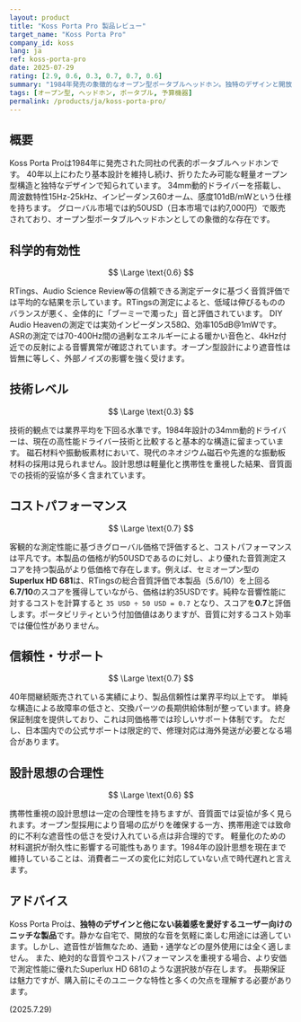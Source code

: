 ```yaml
---
layout: product
title: "Koss Porta Pro 製品レビュー"
target_name: "Koss Porta Pro"
company_id: koss
lang: ja
ref: koss-porta-pro
date: 2025-07-29
rating: [2.9, 0.6, 0.3, 0.7, 0.7, 0.6]
summary: "1984年発売の象徴的なオープン型ポータブルヘッドホン。独特のデザインと開放的なサウンドを提供するが、技術的な古さと遮音性の欠如が課題。より優れた測定性能を持つ安価な製品が存在するため、コストパフォーマンスは限定的。"
tags: [オープン型, ヘッドホン, ポータブル, 予算機器]
permalink: /products/ja/koss-porta-pro/
---
```

## 概要

Koss Porta Proは1984年に発売された同社の代表的ポータブルヘッドホンです。 40年以上にわたり基本設計を維持し続け、折りたたみ可能な軽量オープン型構造と独特なデザインで知られています。 34mm動的ドライバーを搭載し、周波数特性15Hz-25kHz、インピーダンス60オーム、感度101dB/mWという仕様を持ちます。 グローバル市場では約50USD（日本市場では約7,000円）で販売されており、オープン型ポータブルヘッドホンとしての象徴的な存在です。

## 科学的有効性

$$ \Large \text{0.6} $$

RTings、Audio Science Review等の信頼できる測定データに基づく音質評価では平均的な結果を示しています。RTingsの測定によると、低域は伸びるもののバランスが悪く、全体的に「ブーミーで濁った」音と評価されています。 DIY Audio Heavenの測定では実効インピーダンス58Ω、効率105dB@1mWです。ASRの測定では70-400Hz間の過剰なエネルギーによる暖かい音色と、4kHz付近での反射による音響異常が確認されています。オープン型設計により遮音性は皆無に等しく、外部ノイズの影響を強く受けます。

## 技術レベル

$$ \Large \text{0.3} $$

技術的観点では業界平均を下回る水準です。1984年設計の34mm動的ドライバーは、現在の高性能ドライバー技術と比較すると基本的な構造に留まっています。 磁石材料や振動板素材において、現代のネオジウム磁石や先進的な振動板材料の採用は見られません。設計思想は軽量化と携帯性を重視した結果、音質面での技術的妥協が多く含まれています。

## コストパフォーマンス

$$ \Large \text{0.7} $$

客観的な測定性能に基づきグローバル価格で評価すると、コストパフォーマンスは平凡です。本製品の価格が約50USDであるのに対し、より優れた音質測定スコアを持つ製品がより低価格で存在します。例えば、セミオープン型の**Superlux HD 681**は、RTingsの総合音質評価で本製品（5.6/10）を上回る**6.7/10**のスコアを獲得していながら、価格は約35USDです。純粋な音響性能に対するコストを計算すると `35 USD ÷ 50 USD = 0.7` となり、スコアを**0.7**と評価します。ポータビリティという付加価値はありますが、音質に対するコスト効率では優位性がありません。

## 信頼性・サポート

$$ \Large \text{0.7} $$

40年間継続販売されている実績により、製品信頼性は業界平均以上です。 単純な構造による故障率の低さと、交換パーツの長期供給体制が整っています。終身保証制度を提供しており、これは同価格帯では珍しいサポート体制です。 ただし、日本国内での公式サポートは限定的で、修理対応は海外発送が必要となる場合があります。

## 設計思想の合理性

$$ \Large \text{0.6} $$

携帯性重視の設計思想は一定の合理性を持ちますが、音質面では妥協が多く見られます。オープン型採用により音場の広がりを確保する一方、携帯用途では致命的に不利な遮音性の低さを受け入れている点は非合理的です。 軽量化のための材料選択が耐久性に影響する可能性もあります。1984年の設計思想を現在まで維持していることは、消費者ニーズの変化に対応していない点で時代遅れと言えます。

## アドバイス

Koss Porta Proは、**独特のデザインと他にない装着感を愛好するユーザー向けのニッチな製品**です。静かな自宅で、開放的な音を気軽に楽しむ用途には適しています。しかし、遮音性が皆無なため、通勤・通学などの屋外使用には全く適しません。 また、絶対的な音質やコストパフォーマンスを重視する場合、より安価で測定性能に優れたSuperlux HD 681のような選択肢が存在します。 長期保証は魅力ですが、購入前にそのユニークな特性と多くの欠点を理解する必要があります。

(2025.7.29)
